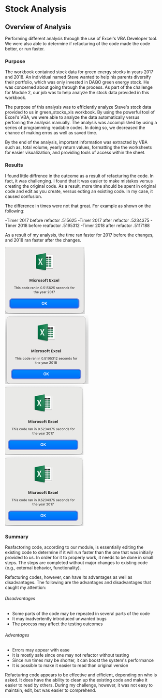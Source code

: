 # Stock Analysis


## Overview of Analysis

Performing different analysis through the use of Excel's VBA Developer tool. We were also able to determine if refacturing of the code made the code better, or run faster.

### Purpose

The workbook contained stock data for green energy stocks in years 2017 and 2018. An individual named Steve wanted to help his parents diversify their portfolio, which was only invested in DAQO green energy stock. He was concerned about going through the process. As part of the challenge for Module 2, our job was to help analyze the stock data provided in this workbook.

The purpose of this analysis was to efficiently analyze Steve's stock data provided to us in green_stocks_xls workbook. By using the powerful tool of Excel's VBA, we were able to analyze the data automatically versus perfoming the analysis manually. The analysis was accomplished by using a series of programming readable codes. In doing so, we decreased the chance of making erros as well as saved time.

By the end of the analysis, important information was extracted by VBA such as, total volume, yearly return values, formatting the the worksheets for easier visualization, and providing tools of access within the sheet.



### Results

I found little diffrence in the outcome as a result of refacturing the code. In fact, it was challenging. I found that it was easier to make mistakes versus creating the original code. As a result, more time should be spent in original code and edit as you create, versus edting an existing code. In my case, it caused confusion. 

The difference in times were not that great. For example as shown on the following:

-Timer 2017 before refactor .515625
-Timer 2017 after refactor .5234375
-Timer 2018 before reafactor .5195312
-Timer 2018 after refactor .5117188

As a result of my analysis, the time ran faster for 2017 before the changes, and 2018 ran faster after the changes. 


![2017_Timer_Before_Refactor.PNG](Resources/2017_Timer_Before_Refactor.png)
![2018_Timer_Before_Refactor.PNG](Resources/2018_Timer_Before_Refactor.png)
![VBA_Challenge_2017.PNG](Resources/VBA_Challenge_2017.png)
![VBA_Challenge_2018.PNG](Resources/VBA_Challenge_2017.png)



### Summary

Reafactoring code, according to our module, is essentially editing the existing code to determine if it will run faster than the one that was initially provided to us. In order for it to properly work, it needs to be done in small steps. The steps are completed without major changes to existing code (e.g., external behavior, functionality).

Refacturing codes, however, can have its advantages as well as disadvantages. The following are the advantages and disadvantages that caught my attention:


###### Disadvantages

- Some parts of the code may be repeated in several parts of the code
- It may inadvertently introduced unwanted bugs
- The process may affect the testing outcomes

###### Advantages

- Errors may appear with ease
- It is mostly safe since one may not refactor without testing
- Since run times may be shorter, it can boost the system's performance
- It is possible to make it easier to read than original version


Refacturing code appears to be effective and efficient, depending on who is asked. It does have the ability to clean up the existing code and make it easier to read by others. During my challenge, however, it was not easy to maintain, edit, but was easier to comprehend.
